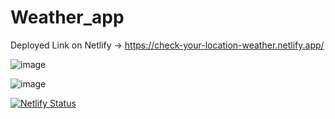 # Weather_app
Deployed Link on Netlify -> https://check-your-location-weather.netlify.app/

![image](https://github.com/kunalpandey1/Weather_app/assets/85732677/325e4d33-dd27-4e6f-b3db-9480d4d7afd8)

![image](https://github.com/kunalpandey1/Weather_app/assets/85732677/dd6209b0-9469-49fb-9d99-c016c0807bae)


[![Netlify Status](https://api.netlify.com/api/v1/badges/46f45e6e-1d7e-4d56-a421-46ff5726f005/deploy-status)](https://app.netlify.com/sites/check-your-location-weather/deploys)
